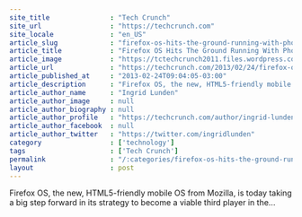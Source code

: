 ```yaml
---
site_title               : "Tech Crunch"
site_url                 : "https://techcrunch.com"
site_locale              : "en_US"
article_slug             : "firefox-os-hits-the-ground-running-with-phones-marketplace-for-apps-and-18-carriers-signed-up-for-open-web-efforts"
article_title            : "Firefox OS Hits The Ground Running With Phones, Marketplace For Apps And 18 Carriers Signed Up For Open Web Efforts"
article_image            : "https://tctechcrunch2011.files.wordpress.com/2013/02/zte-open-orange.jpg?w=764&h=400&crop=1"
article_url              : "https://techcrunch.com/2013/02/24/firefox-os-smartphones-marketplace/"
article_published_at     : "2013-02-24T09:04:05-03:00"
article_description      : "Firefox OS, the new, HTML5-friendly mobile OS from Mozilla, is today taking a big step forward in its strategy to become a viable third player in the..."
article_author_name      : "Ingrid Lunden"
article_author_image     : null
article_author_biography : null
article_author_profile   : "https://techcrunch.com/author/ingrid-lunden/"
article_author_facebook  : null
article_author_twitter   : "https://twitter.com/ingridlunden"
category                 : ['technology']
tags                     : ['Tech Crunch']
permalink                : "/:categories/firefox-os-hits-the-ground-running-with-phones-marketplace-for-apps-and-18-carriers-signed-up-for-open-web-efforts/"
layout                   : post
---
```


Firefox OS, the new, HTML5-friendly mobile OS from Mozilla, is today taking a big step forward in its strategy to become a viable third player in the...
